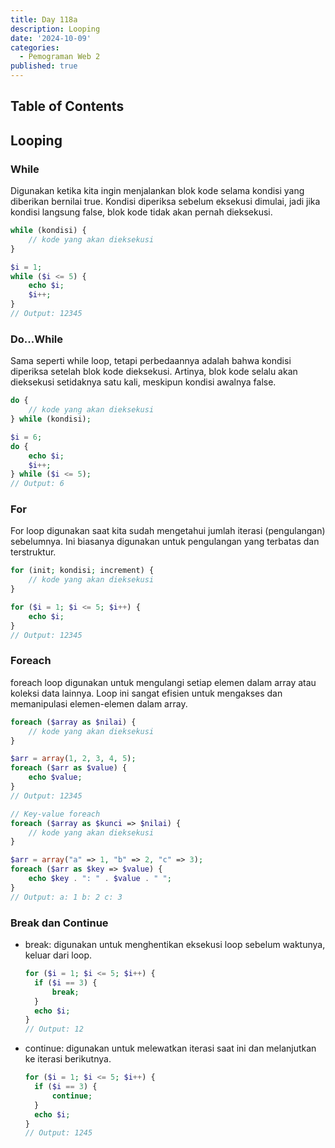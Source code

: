 ```yaml
---
title: Day 118a
description: Looping
date: '2024-10-09'
categories:
  - Pemograman Web 2
published: true
---
```


## Table of Contents

## Looping

### While

Digunakan ketika kita ingin menjalankan blok kode selama kondisi yang diberikan bernilai true. Kondisi diperiksa sebelum eksekusi dimulai, jadi jika kondisi langsung false, blok kode tidak akan pernah dieksekusi.

```php
while (kondisi) {
    // kode yang akan dieksekusi
}

$i = 1;
while ($i <= 5) {
    echo $i;
    $i++;
}
// Output: 12345
```

### Do...While

Sama seperti while loop, tetapi perbedaannya adalah bahwa kondisi diperiksa setelah blok kode dieksekusi. Artinya, blok kode selalu akan dieksekusi setidaknya satu kali, meskipun kondisi awalnya false.

```php
do {
    // kode yang akan dieksekusi
} while (kondisi);

$i = 6;
do {
    echo $i;
    $i++;
} while ($i <= 5);
// Output: 6
```

### For

For loop digunakan saat kita sudah mengetahui jumlah iterasi (pengulangan) sebelumnya. Ini biasanya digunakan untuk pengulangan yang terbatas dan terstruktur.

```php
for (init; kondisi; increment) {
    // kode yang akan dieksekusi
}

for ($i = 1; $i <= 5; $i++) {
    echo $i;
}
// Output: 12345
```

### Foreach

foreach loop digunakan untuk mengulangi setiap elemen dalam array atau koleksi data lainnya. Loop ini sangat efisien untuk mengakses dan memanipulasi elemen-elemen dalam array.

```php
foreach ($array as $nilai) {
    // kode yang akan dieksekusi
}

$arr = array(1, 2, 3, 4, 5);
foreach ($arr as $value) {
    echo $value;
}
// Output: 12345

// Key-value foreach
foreach ($array as $kunci => $nilai) {
    // kode yang akan dieksekusi
}

$arr = array("a" => 1, "b" => 2, "c" => 3);
foreach ($arr as $key => $value) {
    echo $key . ": " . $value . " ";
}
// Output: a: 1 b: 2 c: 3

```

### Break dan Continue

- break: digunakan untuk menghentikan eksekusi loop sebelum waktunya, keluar dari loop.
  ```php
  for ($i = 1; $i <= 5; $i++) {
    if ($i == 3) {
        break;
    }
    echo $i;
  }
  // Output: 12
  ```
- continue: digunakan untuk melewatkan iterasi saat ini dan melanjutkan ke iterasi berikutnya.
  ```php
  for ($i = 1; $i <= 5; $i++) {
    if ($i == 3) {
        continue;
    }
    echo $i;
  }
  // Output: 1245
  ```
